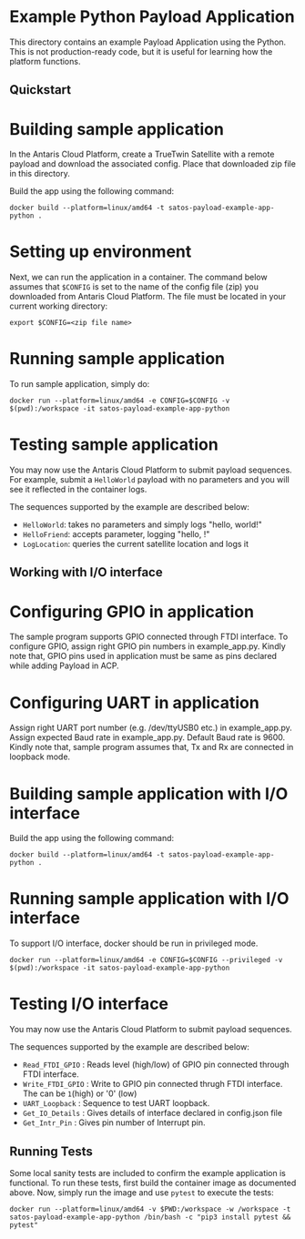 # Example Python Payload Application

This directory contains an example Payload Application using the Python.
This is not production-ready code, but it is useful for learning how the platform functions.

## Quickstart

# Building sample application
In the Antaris Cloud Platform, create a TrueTwin Satellite with a remote payload and download the associated config.
Place that downloaded zip file in this directory.

Build the app using the following command:

```
docker build --platform=linux/amd64 -t satos-payload-example-app-python .
```

# Setting up environment
Next, we can run the application in a container. The command below assumes that `$CONFIG` is set to the name of the config file (zip) you downloaded from Antaris Cloud Platform. The file must be located in your current working directory:

```
export $CONFIG=<zip file name>
```

# Running sample application
To run sample application, simply do:
```
docker run --platform=linux/amd64 -e CONFIG=$CONFIG -v $(pwd):/workspace -it satos-payload-example-app-python 
```

# Testing sample application
You may now use the Antaris Cloud Platform to submit payload sequences. For example, submit a `HelloWorld` payload with
no parameters and you will see it reflected in the container logs.

The sequences supported by the example are described below:
* `HelloWorld`: takes no parameters and simply logs "hello, world!"
* `HelloFriend`: accepts parameter, logging "hello, <parameter>!"
* `LogLocation`: queries the current satellite location and logs it

## Working with I/O interface

# Configuring GPIO in application
The sample program supports GPIO connected through FTDI interface.
To configure GPIO, assign right GPIO pin numbers in example_app.py.
Kindly note that, GPIO pins used in application must be same as pins declared while adding Payload in ACP.

# Configuring UART in application
Assign right UART port number (e.g. /dev/ttyUSB0 etc.) in example_app.py. Assign expected Baud rate in example_app.py. Default Baud rate is 9600.
Kindly note that, sample program assumes that, Tx and Rx are connected in loopback mode.

# Building sample application with I/O interface 
Build the app using the following command:

```
docker build --platform=linux/amd64 -t satos-payload-example-app-python .
```

# Running sample application with I/O interface
 To support I/O interface, docker should be run in privileged mode.

```
docker run --platform=linux/amd64 -e CONFIG=$CONFIG --privileged -v $(pwd):/workspace -it satos-payload-example-app-python
```

# Testing I/O interface
You may now use the Antaris Cloud Platform to submit payload sequences. 

The sequences supported by the example are described below:
* `Read_FTDI_GPIO` : Reads level (high/low) of GPIO pin connected through FTDI interface.
* `Write_FTDI_GPIO` : Write <parameter> to GPIO pin connected thrugh FTDI interface. The <parameter> can be `1`(high) or '0' (low)
* `UART_Loopback` : Sequence to test UART loopback.
* `Get_IO_Details` : Gives details of interface declared in config.json file 
* `Get_Intr_Pin` : Gives pin number of Interrupt pin.

## Running Tests

Some local sanity tests are included to confirm the example application is functional.
To run these tests, first build the container image as documented above.
Now, simply run the image and use `pytest` to execute the tests:

```
docker run --platform=linux/amd64 -v $PWD:/workspace -w /workspace -t satos-payload-example-app-python /bin/bash -c "pip3 install pytest && pytest"
```
